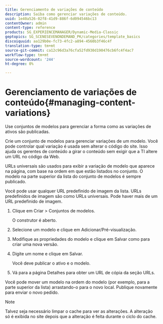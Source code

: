 ```yaml
---
title: Gerenciamento de variações de conteúdo
description: Saiba como gerenciar variações de conteúdo.
uuid: 1e40a526-02f8-41d9-886f-6d094546bc13
contentOwner: admin
content-type: reference
products: SG_EXPERIENCEMANAGER/Dynamic-Media-Classic
geptopics: SG_SCENESEVENONDEMAND_PK/categories/template_basics
discoiquuid: aa129b0e-fc73-4fc2-a894-4560b3f46c4f
translation-type: tm+mt
source-git-commit: ca12c96d3a76cfa52fd930d190476cb6fc4f4ac7
workflow-type: tm+mt
source-wordcount: '244'
ht-degree: 0%

---
```



# Gerenciamento de variações de conteúdo{#managing-content-variations}

Use conjuntos de modelos para gerenciar a forma como as variações de ativos são publicadas.

Crie um conjunto de modelos para gerenciar variações de um modelo. Você pode controlar qual variação é usada sem alterar o código do site. Isso ajuda os gerentes de conteúdo a girar o conteúdo sem exigir que a TI altere um URL no código da Web.

URLs universais são usados para exibir a variação de modelo que aparece na página, com base na ordem em que estão listados no conjunto. O modelo na parte superior da lista do conjunto de modelos é sempre publicado.

Você pode usar qualquer URL predefinido de imagem da lista. URLs predefinidos de imagem são como URLs universais. Pode haver mais de um URL predefinido de imagem.

1. Clique em Criar > Conjuntos de modelos.

   O construtor é aberto.

1. Selecione um modelo e clique em Adicionar/Pré-visualização.
1. Modifique as propriedades do modelo e clique em Salvar como para criar uma nova versão.
1. Digite um nome e clique em Salvar.

   Você deve publicar o ativo e o modelo.

1. Vá para a página Detalhes para obter um URL de cópia da seção URLs.

Você pode mover um modelo na ordem do modelo (por exemplo, para a parte superior da lista) arrastando-o para o novo local. Publique novamente para enviar o novo pedido.

>[!NOTE]
>
>Talvez seja necessário limpar o cache para ver as alterações. A alteração só é exibida no site depois que a alteração é feita durante o ciclo do cache.

